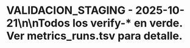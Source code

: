 # VALIDACION_STAGING - 2025-10-21\n\nTodos los verify-* en verde. Ver metrics_runs.tsv para detalle.
